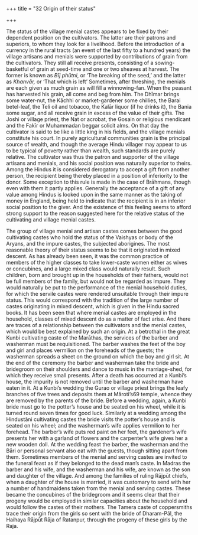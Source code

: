 +++
title = "32 Origin of their status"

+++

The status of the village menial castes appears to be fixed by their dependent position on the cultivators. The latter are their patrons and superiors, to whom they look for a livelihood. Before the introduction of a currency in the rural tracts \(an event of the last fifty to a hundred years\) the village artisans and menials were supported by contributions of grain from the cultivators. They still all receive presents, consisting of a sowing-basketful of grain at seed-time and one or two sheaves at harvest. The former is known as *Bīj phūtni*, or ‘The breaking of the seed,’ and the latter as *Khanvār,* or ‘That which is left’ Sometimes, after threshing, the menials are each given as much grain as will fill a winnowing-fan. When the peasant has harvested his grain, all come and beg from him. The Dhīmar brings some water-nut, the Kāchhi or market-gardener some chillies, the Barai betel-leaf, the Teli oil and tobacco, the Kalār liquor \(if he drinks it\), the Bania some sugar, and all receive grain in excess of the value of their gifts. The Joshi or village priest, the Nat or acrobat, the Gosain or religious mendicant and the Fakīr or Muhammadan beggar solicit alms. On that day the cultivator is said to be like a little king in his fields, and the village menials constitute his court. In purely agricultural communities grain is the principal source of wealth, and though the average Hindu villager may appear to us to be typical of poverty rather than wealth, such standards are purely relative. The cultivator was thus the patron and supporter of the village artisans and menials, and his social position was naturally superior to theirs. Among the Hindus it is considered derogatory to accept a gift from another person, the recipient being thereby placed in a position of inferiority to the donor. Some exception to this rule is made in the case of Brāhmans, though even with them it partly applies. Generally the acceptance of a gift of any value among Hindus is looked upon in the same manner as the taking of money in England, being held to indicate that the recipient is in an inferior social position to the giver. And the existence of this feeling seems to afford strong support to the reason suggested here for the relative status of the cultivating and village menial castes. 

The group of village menial and artisan castes comes between the good cultivating castes who hold the status of the Vaishyas or body of the Aryans, and the impure castes, the subjected aborigines. The most reasonable theory of their status seems to be that it originated in mixed descent. As has already been seen, it was the common practice of members of the higher classes to take lower-caste women either as wives or concubines, and a large mixed class would naturally result. Such children, born and brought up in the households of their fathers, would not be full members of the family, but would not be regarded as impure. They would naturally be put to the performance of the menial household duties, for which the servile castes were rendered unsuitable through their impure status. This would correspond with the tradition of the large number of castes originating in mixed descent, which is given in the Hindu sacred books. It has been seen that where menial castes are employed in the household, classes of mixed descent do as a matter of fact arise. And there are traces of a relationship between the cultivators and the menial castes, which would be best explained by such an origin. At a betrothal in the great Kunbi cultivating caste of the Marāthas, the services of the barber and washerman must be requisitioned. The barber washes the feet of the boy and girl and places vermilion on the foreheads of the guests; the washerman spreads a sheet on the ground on which the boy and girl sit. At the end of the ceremony the barber and washerman take the bride and bridegroom on their shoulders and dance to music in the marriage-shed, for which they receive small presents. After a death has occurred at a Kunbi’s house, the impurity is not removed until the barber and washerman have eaten in it. At a Kunbi’s wedding the Gurao or village priest brings the leafy branches of five trees and deposits them at Māroti’s69 temple, whence they are removed by the parents of the bride. Before a wedding, again, a Kunbi bride must go to the potter’s house and be seated on his wheel, while it is turned round seven times for good luck. Similarly at a wedding among the Hindustāni cultivating castes the bride visits the potter’s house and is seated on his wheel; and the washerman’s wife applies vermilion to her forehead. The barber’s wife puts red paint on her feet, the gardener’s wife presents her with a garland of flowers and the carpenter’s wife gives her a new wooden doll. At the wedding feast the barber, the washerman and the Bāri or personal servant also eat with the guests, though sitting apart from them. Sometimes members of the menial and serving castes are invited to the funeral feast as if they belonged to the dead man’s caste. In Madras the barber and his wife, and the washerman and his wife, are known as the son and daughter of the village. And among the families of ruling Rājpūt chiefs, when a daughter of the house is married, it was customary to send with her a number of handmaidens taken from the menial and serving castes. These became the concubines of the bridegroom and it seems clear that their progeny would be employed in similar capacities about the household and would follow the castes of their mothers. The Tamera caste of coppersmiths trace their origin from the girls so sent with the bride of Dharam-Pāl, the Haihaya Rājpūt Rāja of Ratanpur, through the progeny of these girls by the Raja. 

